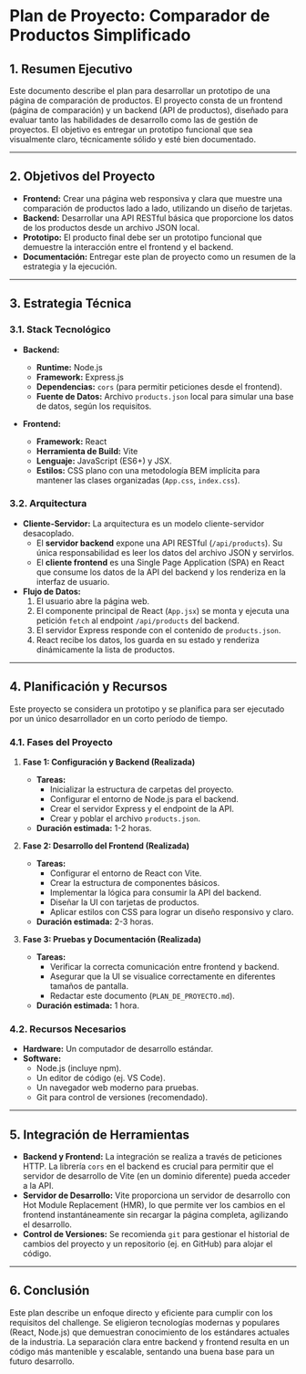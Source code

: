 # Plan de Proyecto: Comparador de Productos Simplificado

## 1. Resumen Ejecutivo

Este documento describe el plan para desarrollar un prototipo de una página de comparación de productos. El proyecto consta de un frontend (página de comparación) y un backend (API de productos), diseñado para evaluar tanto las habilidades de desarrollo como las de gestión de proyectos. El objetivo es entregar un prototipo funcional que sea visualmente claro, técnicamente sólido y esté bien documentado.

---

## 2. Objetivos del Proyecto

*   **Frontend:** Crear una página web responsiva y clara que muestre una comparación de productos lado a lado, utilizando un diseño de tarjetas.
*   **Backend:** Desarrollar una API RESTful básica que proporcione los datos de los productos desde un archivo JSON local.
*   **Prototipo:** El producto final debe ser un prototipo funcional que demuestre la interacción entre el frontend y el backend.
*   **Documentación:** Entregar este plan de proyecto como un resumen de la estrategia y la ejecución.

---

## 3. Estrategia Técnica

### 3.1. Stack Tecnológico

*   **Backend:**
    *   **Runtime:** Node.js
    *   **Framework:** Express.js
    *   **Dependencias:** `cors` (para permitir peticiones desde el frontend).
    *   **Fuente de Datos:** Archivo `products.json` local para simular una base de datos, según los requisitos.

*   **Frontend:**
    *   **Framework:** React
    *   **Herramienta de Build:** Vite
    *   **Lenguaje:** JavaScript (ES6+) y JSX.
    *   **Estilos:** CSS plano con una metodología BEM implícita para mantener las clases organizadas (`App.css`, `index.css`).

### 3.2. Arquitectura

*   **Cliente-Servidor:** La arquitectura es un modelo cliente-servidor desacoplado.
    *   El **servidor backend** expone una API RESTful (`/api/products`). Su única responsabilidad es leer los datos del archivo JSON y servirlos.
    *   El **cliente frontend** es una Single Page Application (SPA) en React que consume los datos de la API del backend y los renderiza en la interfaz de usuario.
*   **Flujo de Datos:**
    1.  El usuario abre la página web.
    2.  El componente principal de React (`App.jsx`) se monta y ejecuta una petición `fetch` al endpoint `/api/products` del backend.
    3.  El servidor Express responde con el contenido de `products.json`.
    4.  React recibe los datos, los guarda en su estado y renderiza dinámicamente la lista de productos.

---

## 4. Planificación y Recursos

Este proyecto se considera un prototipo y se planifica para ser ejecutado por un único desarrollador en un corto período de tiempo.

### 4.1. Fases del Proyecto

1.  **Fase 1: Configuración y Backend (Realizada)**
    *   **Tareas:**
        *   Inicializar la estructura de carpetas del proyecto.
        *   Configurar el entorno de Node.js para el backend.
        *   Crear el servidor Express y el endpoint de la API.
        *   Crear y poblar el archivo `products.json`.
    *   **Duración estimada:** 1-2 horas.

2.  **Fase 2: Desarrollo del Frontend (Realizada)**
    *   **Tareas:**
        *   Configurar el entorno de React con Vite.
        *   Crear la estructura de componentes básicos.
        *   Implementar la lógica para consumir la API del backend.
        *   Diseñar la UI con tarjetas de productos.
        *   Aplicar estilos con CSS para lograr un diseño responsivo y claro.
    *   **Duración estimada:** 2-3 horas.

3.  **Fase 3: Pruebas y Documentación (Realizada)**
    *   **Tareas:**
        *   Verificar la correcta comunicación entre frontend y backend.
        *   Asegurar que la UI se visualice correctamente en diferentes tamaños de pantalla.
        *   Redactar este documento (`PLAN_DE_PROYECTO.md`).
    *   **Duración estimada:** 1 hora.

### 4.2. Recursos Necesarios

*   **Hardware:** Un computador de desarrollo estándar.
*   **Software:**
    *   Node.js (incluye npm).
    *   Un editor de código (ej. VS Code).
    *   Un navegador web moderno para pruebas.
    *   Git para control de versiones (recomendado).

---

## 5. Integración de Herramientas

*   **Backend y Frontend:** La integración se realiza a través de peticiones HTTP. La librería `cors` en el backend es crucial para permitir que el servidor de desarrollo de Vite (en un dominio diferente) pueda acceder a la API.
*   **Servidor de Desarrollo:** Vite proporciona un servidor de desarrollo con Hot Module Replacement (HMR), lo que permite ver los cambios en el frontend instantáneamente sin recargar la página completa, agilizando el desarrollo.
*   **Control de Versiones:** Se recomienda `git` para gestionar el historial de cambios del proyecto y un repositorio (ej. en GitHub) para alojar el código.

---

## 6. Conclusión

Este plan describe un enfoque directo y eficiente para cumplir con los requisitos del challenge. Se eligieron tecnologías modernas y populares (React, Node.js) que demuestran conocimiento de los estándares actuales de la industria. La separación clara entre backend y frontend resulta en un código más mantenible y escalable, sentando una buena base para un futuro desarrollo. 